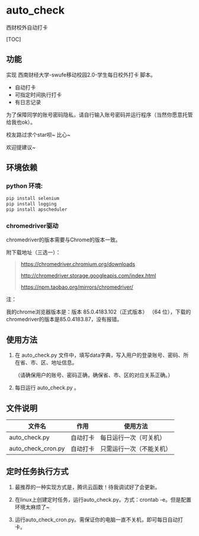 # auto_check
西财校外自动打卡

[TOC]

## 功能

实现 西南财经大学-swufe移动校园2.0-学生每日校外打卡 脚本。

- 自动打卡
- 可指定时间执行打卡
- 有日志记录

为了保障同学的账号密码隐私，请自行输入账号密码并运行程序（当然你愿意托管给我也ok）。

校友路过求个star呗~ 比心~

欢迎提建议~

## 环境依赖

### python 环境:

```python
pip install selenium
pip install logging
pip install apscheduler
```

### chromedriver驱动

chromedriver的版本需要与Chrome的版本一致。

附下载地址（三选一）：

> https://chromedriver.chromium.org/downloads
>
> http://chromedriver.storage.googleapis.com/index.html
>
> https://npm.taobao.org/mirrors/chromedriver/

注：

我的chrome浏览器版本是：版本 85.0.4183.102（正式版本） （64 位），下载的chromedriver的版本是85.0.4183.87，没有报错。

## 使用方法

1. 在 auto_check.py 文件中，填写data字典，写入用户的登录账号、密码、所在省、市、区、地址信息。

    （请确保用户的账号、密码正确，确保省、市、区的对应关系正确。）

2. 每日运行 auto_check.py 。

## 文件说明

| 文件名             | 作用     | 使用方法                 |
| ------------------ | -------- | ------------------------ |
| auto_check.py      | 自动打卡 | 每日运行一次（可关机）   |
| auto_check_cron.py | 自动打卡 | 只需运行一次（不能关机） |

## 定时任务执行方式

1. 最推荐的一种实现方式是，腾讯云函数！待我调试好了会更新。

2. 在linux上创建定时任务，运行auto_check.py。方式：crontab -e。但是配置环境太麻烦了~

3. 运行auto_check_cron.py。需保证你的电脑一直不关机，即可每日自动打卡。

     



